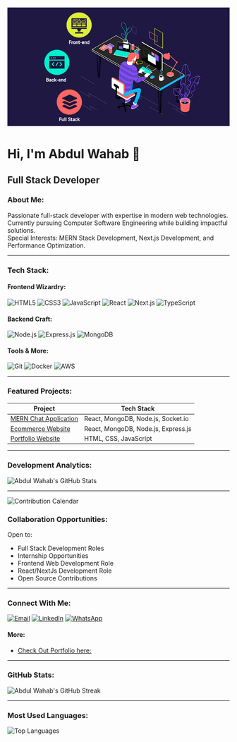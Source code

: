 # ![](gif3.gif)

# Hi, I'm Abdul Wahab 👋

## Full Stack Developer


### About Me:
Passionate full-stack developer with expertise in modern web technologies. Currently pursuing Computer Software Engineering while building impactful solutions.  
Special Interests: MERN Stack Development, Next.js Development, and Performance Optimization.

---

### Tech Stack:

#### Frontend Wizardry:
![HTML5](https://img.shields.io/badge/HTML5-%23E34F26.svg?style=for-the-badge&logo=html5&logoColor=white)
![CSS3](https://img.shields.io/badge/CSS3-%231572B6.svg?style=for-the-badge&logo=css3&logoColor=white)
![JavaScript](https://img.shields.io/badge/JavaScript-%23F7DF1E.svg?style=for-the-badge&logo=javascript&logoColor=white)
![React](https://img.shields.io/badge/React-%2300D6F7.svg?style=for-the-badge&logo=react&logoColor=white)
![Next.js](https://img.shields.io/badge/Next.js-%23000000.svg?style=for-the-badge&logo=next.js&logoColor=white)
![TypeScript](https://img.shields.io/badge/TypeScript-%233178C6.svg?style=for-the-badge&logo=typescript&logoColor=white)

#### Backend Craft:
![Node.js](https://img.shields.io/badge/Node.js-%2361DAFB.svg?style=for-the-badge&logo=node.js&logoColor=white)
![Express.js](https://img.shields.io/badge/Express.js-%23404d59.svg?style=for-the-badge&logo=express&logoColor=white)
![MongoDB](https://img.shields.io/badge/MongoDB-%2347A248.svg?style=for-the-badge&logo=mongodb&logoColor=white)

#### Tools & More:
![Git](https://img.shields.io/badge/Git-%23F05032.svg?style=for-the-badge&logo=git&logoColor=white)
![Docker](https://img.shields.io/badge/Docker-%232496ED.svg?style=for-the-badge&logo=docker&logoColor=white)
![AWS](https://img.shields.io/badge/AWS-%23232F3E.svg?style=for-the-badge&logo=amazon-aws&logoColor=white)

---

### Featured Projects:

| Project | Tech Stack |
| ------- | ---------- |
| [MERN Chat Application](https://github.com/WahabCreations/gamified-web-app) | React, MongoDB, Node.js, Socket.io |
| [Ecommerce Website](https://github.com/WahabCreations/ecommerce-quickcart) | React, MongoDB, Node.js, Express.js |
| [Portfolio Website](https://github.com/WahabCreations/task01-portfolio) | HTML, CSS, JavaScript |

---

### Development Analytics:

![Abdul Wahab's GitHub Stats](https://github-readme-stats.vercel.app/api?username=WahabCreations&show_icons=true&count_private=true&hide=prs)

---

![Contribution Calendar](https://github-readme-streak-stats.herokuapp.com/?user=WahabCreations)


### Collaboration Opportunities:
Open to:
- Full Stack Development Roles
- Internship Opportunities
- Frontend Web Development Role
- React/NextJs Development Role
- Open Source Contributions

---

### Connect With Me:
[![Email](https://img.shields.io/badge/Email-%23D44638.svg?style=for-the-badge&logo=gmail&logoColor=white)](mailto:wahabcreation2161@gmail.com)
[![LinkedIn](https://img.shields.io/badge/LinkedIn-%230077B5.svg?style=for-the-badge&logo=linkedin&logoColor=white)](https://www.linkedin.com/in/abdulwahab2161/)
[![WhatsApp](https://img.shields.io/badge/WhatsApp-%23296E5B.svg?style=for-the-badge&logo=whatsapp&logoColor=white)](https://wa.me/03115257482)

#### More:
- [Check Out Portfolio here:](http://wahabcreations7.netlify.app/)


---

### GitHub Stats:

![Abdul Wahab's GitHub Streak](https://github-readme-streak-stats.herokuapp.com/?user=WahabCreations&theme=dark)

---

### Most Used Languages:

![Top Languages](https://github-readme-stats.vercel.app/api/top-langs/?username=WahabCreations&layout=compact&theme=dark)
